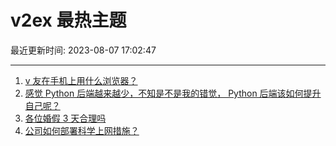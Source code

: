# v2ex 最热主题

最近更新时间: 2023-08-07 17:02:47

--- 
1. [v 友在手机上用什么浏览器？](https://www.v2ex.com/t/962891) 
2. [感觉 Python 后端越来越少，不知是不是我的错觉， Python 后端该如何提升自己呢？](https://www.v2ex.com/t/962899) 
3. [各位婚假 3 天合理吗](https://www.v2ex.com/t/962917) 
4. [公司如何部署科学上网措施？](https://www.v2ex.com/t/962964) 
